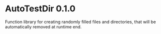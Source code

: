 # AutoTestDir 0.1.0

Function library for creating randomly filled files and directories,
that will be automatically removed at runtime end.
